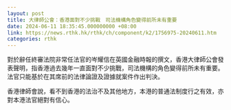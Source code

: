 ```yaml
---
layout: post
title: 大律師公會：香港面對不少挑戰　司法機構角色變得前所未有重要
date: 2024-06-11 18:35:45.000000000 +08:00
link: https://news.rthk.hk/rthk/ch/component/k2/1756975-20240611.htm
categories: rthk
---
```


對於辭任終審法院非常任法官的岑耀信在英國金融時報的撰文，香港大律師公會發表聲明，指香港過去幾年一直面對不少挑戰，司法機構的角色變得前所未有重要。法官只能基於在其席前的法律論證及證據就案件作出判決。

香港律師會說，看不到香港的法治不及其他地方，本港的普通法制度行之有效，亦對本港法官絕對有信心。
